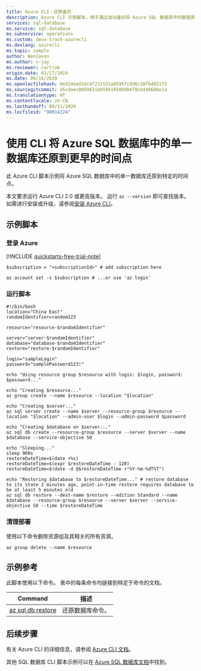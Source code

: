 ```yaml
---
title: Azure CLI：还原备份
description: Azure CLI 示例脚本，用于通过自动备份将 Azure SQL 数据库中的数据库还原到更早的时间点。
services: sql-database
ms.service: sql-database
ms.subservice: operations
ms.custom: devx-track-azurecli
ms.devlang: azurecli
ms.topic: sample
author: WenJason
ms.author: v-jay
ms.reviewer: carlrab
origin.date: 03/27/2019
ms.date: 09/14/2020
ms.openlocfilehash: 0ed24eed1dc6f231531a8595fcdd6c28fb4851f2
ms.sourcegitcommit: d5cdaec8050631bb59419508d0470cb44868be1a
ms.translationtype: HT
ms.contentlocale: zh-CN
ms.lasthandoff: 09/11/2020
ms.locfileid: "90014224"
---
```

# <a name="use-cli-to-restore-a-single-database-in-azure-sql-database-to-an-earlier-point-in-time"></a>使用 CLI 将 Azure SQL 数据库中的单一数据库还原到更早的时间点

此 Azure CLI 脚本示例将 Azure SQL 数据库中的单一数据库还原到特定的时间点。  

本文要求运行 Azure CLI 2.0 或更高版本。 运行 `az --version` 即可查找版本。 如需进行安装或升级，请参阅[安装 Azure CLI](/cli/install-azure-cli)。

## <a name="sample-script"></a>示例脚本

### <a name="sign-in-to-azure"></a>登录 Azure

[!INCLUDE [quickstarts-free-trial-note](../../../includes/quickstarts-free-trial-note.md)]

```azurecli
$subscription = "<subscriptionId>" # add subscription here

az account set -s $subscription # ...or use 'az login'
```

### <a name="run-the-script"></a>运行脚本

```azurecli
#!/bin/bash
location="China East"
randomIdentifier=random123

resource="resource-$randomIdentifier"

server="server-$randomIdentifier"
database="database-$randomIdentifier"
restore="restore-$randomIdentifier"

login="sampleLogin"
password="samplePassword123!"

echo "Using resource group $resource with login: $login, password: $password..."

echo "Creating $resource..."
az group create --name $resource --location "$location"

echo "Creating $server..."
az sql server create --name $server --resource-group $resource --location "$location" --admin-user $login --admin-password $password

echo "Creating $database on $server..."
az sql db create --resource-group $resource --server $server --name $database --service-objective S0

echo "Sleeping..."
sleep 960s
restoreDateTime=$(date +%s)
restoreDateTime=$(expr $restoreDateTime - 120)
restoreDateTime=$(date -d @$restoreDateTime +"%Y-%m-%dT%T")

echo "Restoring $database to $restoreDateTime..." # restore database to its state 2 minutes ago, point-in-time restore requires database to be at least 5 minutes old
az sql db restore --dest-name $restore --edition Standard --name $database --resource-group $resource --server $server --service-objective S0 --time $restoreDateTime
```

### <a name="clean-up-deployment"></a>清理部署

使用以下命令删除资源组及其相关的所有资源。

```azurecli
az group delete --name $resource
```

## <a name="sample-reference"></a>示例参考

此脚本使用以下命令。 表中的每条命令均链接到特定于命令的文档。

| Command | 描述 |
|---|---|
| [az sql db restore](/cli/sql/db#az-sql-db-restore) | 还原数据库命令。 |

## <a name="next-steps"></a>后续步骤

有关 Azure CLI 的详细信息，请参阅 [Azure CLI 文档](/cli/)。

其他 SQL 数据库 CLI 脚本示例可以在 [Azure SQL 数据库文档](../../azure-sql/database/az-cli-script-samples-content-guide.md)中找到。
